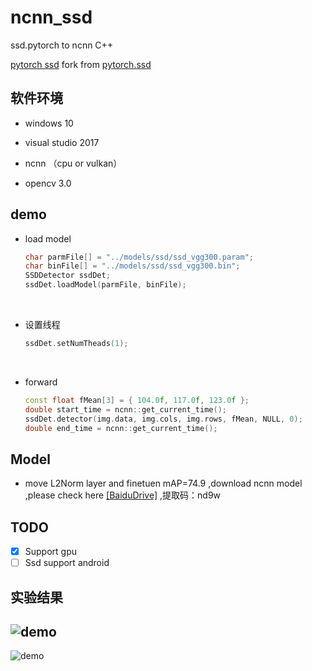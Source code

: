 # ncnn_ssd
ssd.pytorch to ncnn C++

[pytorch ssd](https://github.com/jmu201521121021/ssd.pytorch) fork from [pytorch.ssd](https://github.com/amdegroot/ssd.pytorch)

## 软件环境

- windows 10


- visual studio 2017
- ncnn （cpu or vulkan）
- opencv 3.0

## demo

- load model

  ```c++
  char parmFile[] = "../models/ssd/ssd_vgg300.param";
  char binFile[] = "../models/ssd/ssd_vgg300.bin";
  SSDDetector ssdDet;
  ssdDet.loadModel(parmFile, binFile);
  ```

  ​	


- 设置线程

  ```c++
  ssdDet.setNumTheads(1);
  ```

  ​

- forward

  ```c++
  const float fMean[3] = { 104.0f, 117.0f, 123.0f };
  double start_time = ncnn::get_current_time();
  ssdDet.detector(img.data, img.cols, img.rows, fMean, NULL, 0);
  double end_time = ncnn::get_current_time();
  ```

## Model

- move L2Norm layer and finetuen mAP=74.9 ,download ncnn model ,please check here [[BaiduDrive]](https://pan.baidu.com/s/1KTzZ1Jgr8g9mbPc6QXpT3g ) ,提取码：nd9w

## TODO

- [x] Support gpu
- [ ] Ssd support android 

##  实验结果

## ![demo](https://github.com/jmu201521121021/ncnn_ssd/raw/develop/data/demo.jpg)

![demo](https://github.com/jmu201521121021/ncnn_ssd/raw/develop/data/demo_1.jpg)

